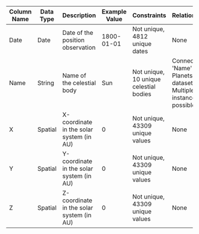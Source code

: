 | Column Name | Data Type | Description | Example Value | Constraints | Relationship |
|---|---|---|---|---|---|
| Date | Date | Date of the position observation | 1800-01-01 | Not unique, 4812 unique dates | None |
| Name | String | Name of the celestial body | Sun | Not unique, 10 unique celestial bodies | Connects to 'Name' in Planets dataset. Multiple instances possible. |
| X | Spatial | X-coordinate in the solar system (in AU) | 0 | Not unique, 43309 unique values | None |
| Y | Spatial | Y-coordinate in the solar system (in AU) | 0 | Not unique, 43309 unique values | None |
| Z | Spatial | Z-coordinate in the solar system (in AU) | 0 | Not unique, 43309 unique values | None |